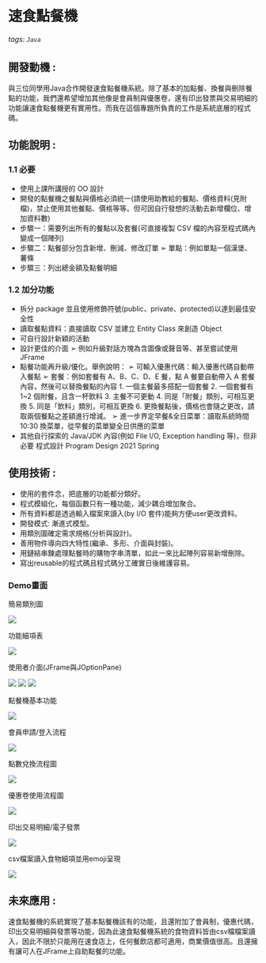 # 速食點餐機
###### tags: `Java`
## 開發動機 : 
與三位同學用Java合作開發速食點餐機系統。除了基本的加點餐、換餐與刪除餐點的功能，我們還希望增加其他像是會員制與優惠卷，還有印出發票與交易明細的功能讓速食點餐機更有實用性。而我在這個專題所負責的工作是系統底層的程式碼。

## 功能說明 : 

### 1.1 必要
- 使用上課所講授的 OO 設計
- 開發的點餐機之餐點與價格必須統一(請使用助教給的餐點、價格資料(見附檔)，禁止使用其他餐點、價格等等。但可因自行發想的活動去新增欄位、增加資料數)
- 步驟一：需要列出所有的餐點以及套餐(可直接複製 CSV 檔的內容至程式碼內
變成一個陣列)
- 步驟二：點餐部分包含新增、刪減、修改訂單
    ➢ 單點：例如單點一個漢堡、薯條
- 步驟三：列出總金額及點餐明細
### 1.2 加分功能
- 拆分 package 並且使用修飾符號(public、private、protected)以達到最佳安全性
- 讀取餐點資料：直接讀取 CSV 並建立 Entity Class 來創造 Object
- 可自行設計新穎的活動
- 設計更佳的介面
    ➢ 例如升級對話方塊為含圖像或聲音等、甚至嘗試使用 JFrame
- 點餐功能再升級/優化。舉例說明：
    ➢ 可輸入優惠代碼：輸入優惠代碼自動帶入餐點
    ➢ 套餐：例如套餐有 A、B、C、D、E 餐，點 A 餐要自動帶入 A 套餐內容，然後可以替換餐點的內容
        1. 一個主餐最多搭配一個套餐
        2. 一個套餐有 1~2 個附餐，且含一杯飲料
        3. 主餐不可更動
        4. 同是「附餐」類別，可相互更換
        5. 同是「飲料」類別，可相互更換
        6. 更換餐點後，價格也會隨之更改，請取兩個餐點之差額進行增減。
    ➢ 進一步界定早餐&全日菜單：讀取系統時間 10:30 換菜單，從早餐的菜單變全日供應的菜單
- 其他自行探索的 Java/JDK 內容(例如 File I/O, Exception handling 等)，但非必要
程式設計 Program Design 2021 Spring


## 使用技術 : 
* 使用的套件念，把底層的功能都分類好。
* 程式模組化，每個函數只有一種功能，減少耦合增加聚合。
* 所有資料都是透過輸入檔案來讀入(by I/O 套件)能夠方便user更改資料。
* 開發模式: 漸進式模型。
* 用類別圖確定需求規格(分析與設計)。
* 善用物件導向四大特性(繼承、多形、介面與封裝)。
* 用鏈結串鍊處理點餐時的購物字串清單，如此一來比起陣列容易新增刪除。
* 寫出reusable的程式碼且程式碼分工確實日後維護容易。

### Demo畫面

簡易類別圖

![](https://i.imgur.com/1VKamk8.png)

功能細項表

![](https://i.imgur.com/dGe4KUw.png)

使用者介面(JFrame與JOptionPane)

![](https://i.imgur.com/6ChdXI8.png)
![](https://i.imgur.com/2JlMP3o.png)
![](https://i.imgur.com/cdhbpBs.png)

點餐機基本功能

![](https://i.imgur.com/fuPIKx4.png)

會員申請/登入流程

![](https://i.imgur.com/YIcROhN.png)

點數兌換流程圖

![](https://i.imgur.com/9tnAnox.png)

優惠卷使用流程圖

![](https://i.imgur.com/de3qenZ.png)

印出交易明細/電子發票

![](https://i.imgur.com/tSdRCDB.png)

csv檔案讀入食物細項並用emoji呈現

![](https://i.imgur.com/2BPvQHz.png)

## 未來應用 :
速食點餐機的系統實現了基本點餐機該有的功能，且還附加了會員制，優惠代碼，印出交易明細與發票等功能，因為此速食點餐機系統的食物資料皆由csv檔檔案讀入，因此不限於只能用在速食店上，任何餐飲店都可適用，商業價值很高。且還擁有讓可人在JFrame上自助點餐的功能。
